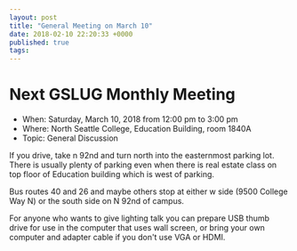 ```yaml
---
layout: post
title: "General Meeting on March 10"
date: 2018-02-10 22:20:33 +0000
published: true
tags:
---
```

# Next GSLUG Monthly Meeting
* When: Saturday, March 10, 2018 from 12:00 pm to 3:00 pm
* Where: North Seattle College, Education Building, room 1840A
* Topic: General Discussion

If you drive, take n 92nd and turn north into the easternmost parking lot.    There is usually plenty of parking even when there is real estate class on top floor of Education building which is west of parking.

Bus routes 40 and 26  and maybe others stop at either w side (9500 College Way N) or the south side on N 92nd of campus.

For anyone who wants to give lighting talk you can prepare USB thumb drive for use in the computer that uses wall screen, or bring your own computer and adapter cable if you don't use VGA or  HDMI.

